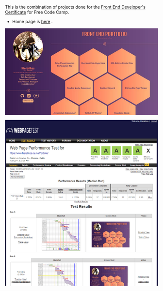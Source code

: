 This is the combination of projects done for the [Front End Developer's
Certificate](https://www.freecodecamp.com/hieratikos/front-end-certification) for Free Code Camp.

* Home page is [here](https://www.hieratikos.cu.ma/Portfolio/) .

![HomePageSS](images/HomePageSS.webp)

![PerfTest](images/PerfTest.webp)